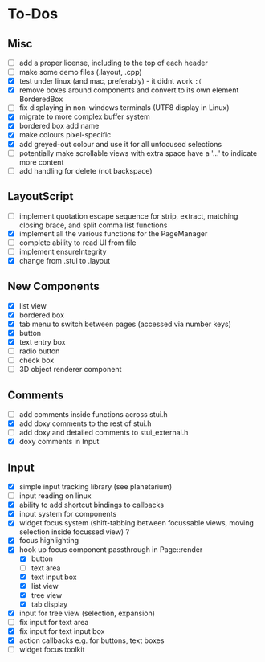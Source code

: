 # To-Dos

## Misc
- [ ] add a proper license, including to the top of each header
- [ ] make some demo files (.layout, .cpp)
- [x] test under linux (and mac, preferably) - it didnt work `:(`
- [x] remove boxes around components and convert to its own element BorderedBox
- [ ] fix displaying in non-windows terminals (UTF8 display in Linux)
- [x] migrate to more complex buffer system
- [x] bordered box add name
- [x] make colours pixel-specific
- [x] add greyed-out colour and use it for all unfocused selections
- [ ] potentially make scrollable views with extra space have a '...' to indicate more content
- [ ] add handling for delete (not backspace)

## LayoutScript
- [ ] implement quotation escape sequence for strip, extract, matching closing brace, and split comma list functions
- [x] implement all the various functions for the PageManager
- [ ] complete ability to read UI from file
- [ ] implement ensureIntegrity
- [x] change from .stui to .layout

## New Components
- [x] list view
- [x] bordered box
- [x] tab menu to switch between pages (accessed via number keys)
- [x] button
- [x] text entry box
- [ ] radio button
- [ ] check box
- [ ] 3D object renderer component

## Comments
- [ ] add comments inside functions across stui.h
- [x] add doxy comments to the rest of stui.h
- [ ] add doxy and detailed comments to stui_external.h
- [x] doxy comments in Input

## Input
- [x] simple input tracking library (see planetarium)
- [ ] input reading on linux
- [x] ability to add shortcut bindings to callbacks
- [x] input system for components
- [x] widget focus system (shift-tabbing between focussable views, moving selection inside focussed view) ?
- [x] focus highlighting
- [x] hook up focus component passthrough in Page::render
    - [x] button
    - [ ] text area
    - [x] text input box
    - [x] list view
    - [x] tree view
    - [x] tab display
- [x] input for tree view (selection, expansion)
- [ ] fix input for text area
- [x] fix input for text input box
- [x] action callbacks e.g. for buttons, text boxes
- [ ] widget focus toolkit